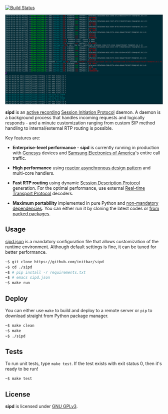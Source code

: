 [![Build Status](https://travis-ci.org/initbar/sipd.svg?branch=master)](https://travis-ci.org/initbar/sipd)

![](./docs/sample.png)

**sipd** is an [active recording](https://en.wikipedia.org/wiki/VoIP_recording) [Session Initiation Protocol](https://www.ietf.org/rfc/rfc3261.txt) daemon. A daemon is a background process that handles incoming requests and logically responds - and a minute customization ranging from custom SIP method handling to internal/external RTP routing is possible.

Key features are:

- **Enterprise-level performance** - **sipd** is currently running in production with [Genesys](http://www.genesys.com) devices and [Samsung Electronics of America](http://www.samsung.com)'s entire call traffic.

- **High performance** using [reactor asynchronous design pattern](https://en.wikipedia.org/wiki/Reactor_pattern) and multi-core handlers.

- **Fast RTP routing** using dynamic [Session Description Protocol](https://en.wikipedia.org/wiki/Session_Description_Protocol) generation. For the optimal performance, use external [Real-time Transport Protocol](https://en.wikipedia.org/wiki/Real-time_Transport_Protocol) decoders.

- **Maximum portability** implemented in pure Python and [non-mandatory dependencies](./requirements.txt). You can either run it by cloning the latest codes or [from packed packages](https://github.com/initbar/sipd/releases).

## Usage

[sipd.json](./sipd.json) is a mandatory configuration file that allows customization of the runtime environment. Although default settings is fine, it can be tuned for better performance.

```bash
~$ git clone https://github.com/initbar/sipd
~$ cd ./sipd
~$ # pip install -r requirements.txt
~$ # emacs sipd.json
~$ make run
```

## Deploy

You can either use `make` to build and deploy to a remote server or `pip` to download straight from Python package manager.

```bash
~$ make clean
~$ make
~$ ./sipd
```

## Tests

To run unit tests, type `make test`. If the test exists with exit status 0, then it's ready to be run!

```bash
~$ make test
```

## License

**sipd** is licensed under [GNU GPLv3](./LICENSE.md).
